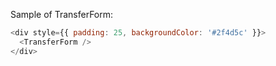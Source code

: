 Sample of TransferForm:

```js
<div style={{ padding: 25, backgroundColor: '#2f4d5c' }}>
  <TransferForm />
</div>
```
